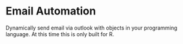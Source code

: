 # Email Automation
Dynamically send email via outlook with objects in your programming language.  At this time this is only built for R.
